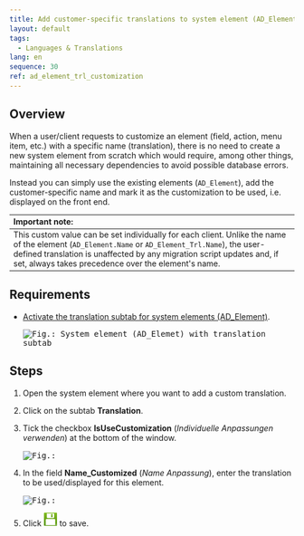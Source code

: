 ```yaml
---
title: Add customer-specific translations to system element (AD_Element_Trl)
layout: default
tags:  
  - Languages & Translations
lang: en
sequence: 30
ref: ad_element_trl_customization
---
```


<!--
See original issue comment: https://github.com/metasfresh/me03/issues/15342#issuecomment-1539502575
-->

## Overview
When a user/client requests to customize an element (field, action, menu item, etc.) with a specific name (translation), there is no need to create a new system element from scratch which would require, among other things, maintaining all necessary dependencies to avoid possible database errors.

Instead you can simply use the existing elements (`AD_Element`), add the customer-specific name and mark it as the customization to be used, i.e. displayed on the front end.

| **Important note:** |
| :--- |
| This custom value can be set individually for each client. Unlike the name of the element (`AD_Element.Name` or `AD_Element_Trl.Name`), the user-defined translation is unaffected by any migration script updates and, if set, always takes precedence over the element's name. |


## Requirements
- [Activate the translation subtab for system elements (AD_Element)](activate_translation_tabs).

    <kbd><img src="https://github.com/metasfresh/metasfresh-documentation/assets/50820854/0160dd31-3d9c-43a1-a9c0-379ca00d96c5" alt="Fig.: System element (AD_Elemet) with translation subtab"></kbd>

## Steps
1. Open the system element where you want to add a custom translation.
1. Click on the subtab **Translation**.
1. Tick the checkbox **IsUseCustomization** (*Individuelle Anpassungen verwenden*) at the bottom of the window.

    <kbd><img src="https://github.com/metasfresh/metasfresh-documentation/assets/50820854/06ee3a77-7fef-47e3-bac8-d7d91914f8a7" alt="Fig.:"></kbd>

1. In the field **Name_Customized** (*Name Anpassung*), enter the translation to be used/displayed for this element.

    <kbd><img src="https://github.com/metasfresh/metasfresh-documentation/assets/50820854/779f1308-0f5b-42f8-b3e2-7f386733aae3" alt="Fig.:"></kbd>

1. Click ![](../../images/icons/Save24.png) to save.
